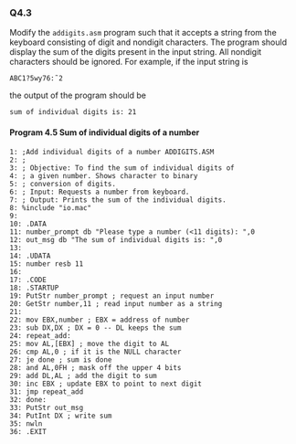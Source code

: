 ### Q4.3

Modify the ```addigits.asm``` program such that it accepts a string from the keyboard
consisting of digit and nondigit characters. The program should display the sum of
the digits present in the input string. All nondigit characters should be ignored. For
example, if the input string is

	ABC1?5wy76:˜2

the output of the program should be

	sum of individual digits is: 21

#### Program 4.5 Sum of individual digits of a number

```
1: ;Add individual digits of a number ADDIGITS.ASM
2: ;
3: ; Objective: To find the sum of individual digits of
4: ; a given number. Shows character to binary
5: ; conversion of digits.
6: ; Input: Requests a number from keyboard.
7: ; Output: Prints the sum of the individual digits.
8: %include "io.mac"
9:
10: .DATA
11: number_prompt db "Please type a number (<11 digits): ",0
12: out_msg db "The sum of individual digits is: ",0
13:
14: .UDATA
15: number resb 11
16:
17: .CODE
18: .STARTUP
19: PutStr number_prompt ; request an input number
20: GetStr number,11 ; read input number as a string
21:
22: mov EBX,number ; EBX = address of number
23: sub DX,DX ; DX = 0 -- DL keeps the sum
24: repeat_add:
25: mov AL,[EBX] ; move the digit to AL
26: cmp AL,0 ; if it is the NULL character
27: je done ; sum is done
28: and AL,0FH ; mask off the upper 4 bits
29: add DL,AL ; add the digit to sum
30: inc EBX ; update EBX to point to next digit
31: jmp repeat_add
32: done:
33: PutStr out_msg
34: PutInt DX ; write sum
35: nwln
36: .EXIT
```

